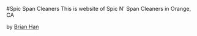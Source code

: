 #Spic Span Cleaners
This is website of Spic N' Span Cleaners in Orange, CA

by [Brian Han](www.brianyhan.com)